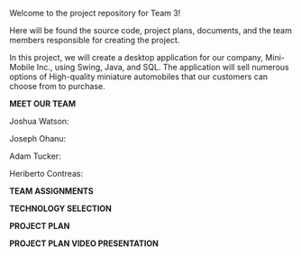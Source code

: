 Welcome to the project repository for Team 3!

Here will be found the source code, project plans, documents, and the team members responsible for creating the project.

In this project, we will create a desktop application for our company, Mini-Mobile Inc., using Swing, Java, and SQL.
The application will sell numerous options of High-quality miniature automobiles that our customers can choose from to purchase.

**MEET OUR TEAM**

Joshua Watson: 


Joseph Ohanu:


Adam Tucker:


Heriberto Contreas: 



**TEAM ASSIGNMENTS**



**TECHNOLOGY SELECTION**



**PROJECT PLAN**



**PROJECT PLAN VIDEO PRESENTATION**
